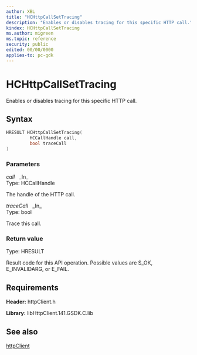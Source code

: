 ```yaml
---
author: XBL
title: "HCHttpCallSetTracing"
description: "Enables or disables tracing for this specific HTTP call."
kindex: HCHttpCallSetTracing
ms.author: migreen
ms.topic: reference
security: public
edited: 00/00/0000
applies-to: pc-gdk
---
```


# HCHttpCallSetTracing  

Enables or disables tracing for this specific HTTP call.  

## Syntax  
  
```cpp
HRESULT HCHttpCallSetTracing(  
         HCCallHandle call,  
         bool traceCall  
)  
```  
  
### Parameters  
  
*call* &nbsp;&nbsp;\_In\_  
Type: HCCallHandle  
  
The handle of the HTTP call.  
  
*traceCall* &nbsp;&nbsp;\_In\_  
Type: bool  
  
Trace this call.  
  
  
### Return value  
Type: HRESULT
  
Result code for this API operation. Possible values are S_OK, E_INVALIDARG, or E_FAIL.
  
## Requirements  
  
**Header:** httpClient.h
  
**Library:** libHttpClient.141.GSDK.C.lib
  
## See also  
[httpClient](../httpclient_members.md)  
  
  

